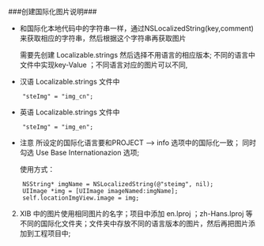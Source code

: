###创建国际化图片说明###

- 和国际化本地代码中的字符串一样，通过NSLocalizedString(key,comment)来获取相应的字符串，然后根据这个字符串再获取图片

    需要先创建 Localizable.strings 然后选择不用语言的相应版本; 不同的语言中文件中实现key-Value ；不同语言对应的图片可以不同, 

-   汉语 Localizable.strings 文件中
    
```
    "steImg" = "img_cn";
```

-    英语 Localizable.strings 文件中
    
```
    "steImg" = "img_en";
```
-  注意 所设定的国际化语言要和PROJECT --> info 选项中的国际化一致； 同时勾选 Use Base Internationazion 选项;
    
    使用方式：
    
```
    NSString* imgName = NSLocalizedString(@"steimg", nil);   
    UIImage *img = [UIImage imageNamed:imgName];
    self.locationImgView.image = img;
```

2. XIB 中的图片使用相同图片的名字；项目中添加 en.lproj ；zh-Hans.lproj 等不同的国际化文件夹；文件夹中存放不同的语言版本的图片，然后再把图片添加到工程项目中;
